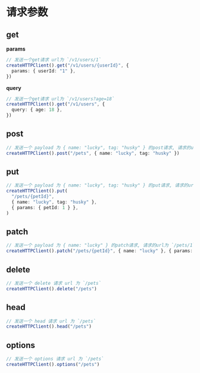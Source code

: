 # 请求参数

## get

**params**

```ts
// 发送一个get请求 url为 `/v1/users/1`
createHTTPClient().get("/v1/users/{userId}", {
  params: { userId: "1" },
})
```

**query**

```ts
// 发送一个get请求 url为 `/v1/users?age=18`
createHTTPClient().get("/v1/users", {
  query: { age: 18 },
})
```

## post

```ts
// 发送一个 payload 为 { name: "lucky", tag: "husky" } 的post请求, 请求的url为 `/pets`
createHTTPClient().post("/pets", { name: "lucky", tag: "husky" })
```

## put

```ts
// 发送一个 payload 为 { name: "lucky", tag: "husky" } 的put请求, 请求的url为 `/pets/1`
createHTTPClient().put(
  "/pets/{petId}",
  { name: "lucky", tag: "husky" },
  { params: { petId: 1 } },
)
```

## patch

```ts
// 发送一个 payload 为 { name: "lucky" } 的patch请求, 请求的url为 `/pets/1`
createHTTPClient().patch("/pets/{petId}", { name: "lucky" }, { params: { petId: 1 } })
```

## delete

```ts
// 发送一个 delete 请求 url 为 `/pets`
createHTTPClient().delete("/pets")
```

## head

```ts
// 发送一个 head 请求 url 为 `/pets`
createHTTPClient().head("/pets")
```

## options

```ts
// 发送一个 options 请求 url 为 `/pets`
createHTTPClient().options("/pets")
```
